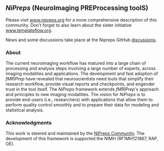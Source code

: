 ## *NiPreps* (NeuroImaging PREProcessing toolS)

Please visit www.nipreps.org for a more comprehensive description of this community.
Don't forget to also learn about the sister initiative www.templateflow.org.

News and some discussions take place at the Nipreps GitHub [discussions](https://github.com/orgs/nipreps/discussions).

### About
The current neuroimaging workflow has matured into a large chain of processing and analysis steps involving a large number of experts,
across imaging modalities and applications. The development and fast adoption of *fMRIPrep* have revealed that neuroscientists need
tools that simplify their research workflow, provide visual reports and checkpoints, and engender trust in the tool itself.
The *NiPreps* framework extends *fMRIPrep*'s approach and principles to new imaging modalities.
The vision for *NiPreps* is to provide end-users (i.e., researchers) with applications that allow them to perform quality control
smoothly and to prepare their data for modeling and statistical analysis. 

### Acknowledgments

This work is steered and maintained by the [NiPreps Community](https://www.nipreps.org).
The development of this framework is supported the NIMH (RF1MH121867, RAP, OE).
